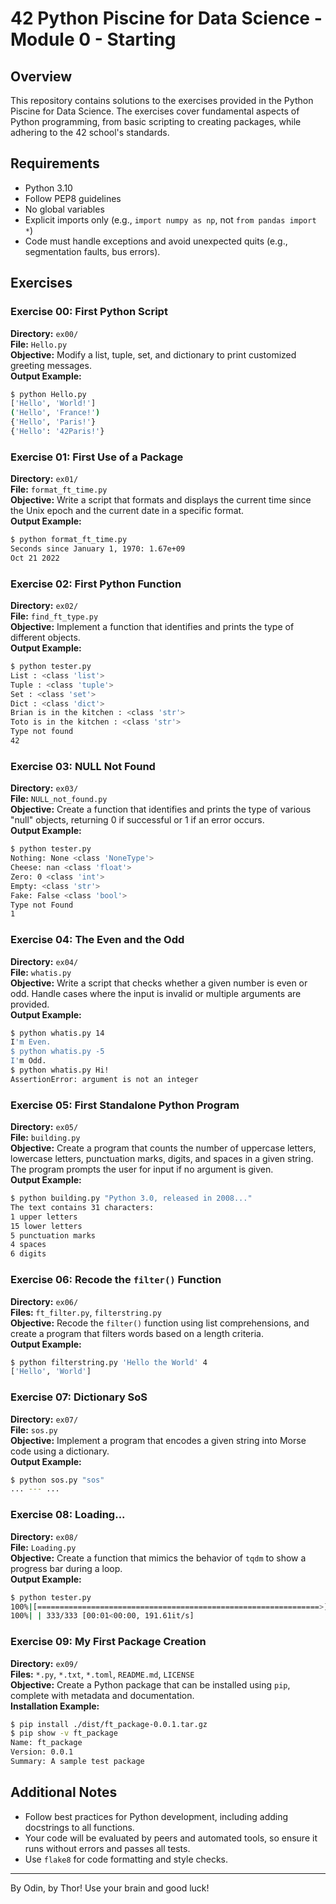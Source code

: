# 42 Python Piscine for Data Science - Module 0 - Starting

## Overview
This repository contains solutions to the exercises provided in the Python Piscine for Data Science. The exercises cover fundamental aspects of Python programming, from basic scripting to creating packages, while adhering to the 42 school's standards.

## Requirements
- Python 3.10
- Follow PEP8 guidelines
- No global variables
- Explicit imports only (e.g., `import numpy as np`, not `from pandas import *`)
- Code must handle exceptions and avoid unexpected quits (e.g., segmentation faults, bus errors).

## Exercises

### Exercise 00: First Python Script
**Directory:** `ex00/`  
**File:** `Hello.py`  
**Objective:** Modify a list, tuple, set, and dictionary to print customized greeting messages.  
**Output Example:**
```bash
$ python Hello.py
['Hello', 'World!']
('Hello', 'France!')
{'Hello', 'Paris!'}
{'Hello': '42Paris!'}
```

### Exercise 01: First Use of a Package
**Directory:** `ex01/`  
**File:** `format_ft_time.py`  
**Objective:** Write a script that formats and displays the current time since the Unix epoch and the current date in a specific format.  
**Output Example:**
```bash
$ python format_ft_time.py
Seconds since January 1, 1970: 1.67e+09
Oct 21 2022
```

### Exercise 02: First Python Function
**Directory:** `ex02/`  
**File:** `find_ft_type.py`  
**Objective:** Implement a function that identifies and prints the type of different objects.  
**Output Example:**
```bash
$ python tester.py
List : <class 'list'>
Tuple : <class 'tuple'>
Set : <class 'set'>
Dict : <class 'dict'>
Brian is in the kitchen : <class 'str'>
Toto is in the kitchen : <class 'str'>
Type not found
42
```

### Exercise 03: NULL Not Found
**Directory:** `ex03/`  
**File:** `NULL_not_found.py`  
**Objective:** Create a function that identifies and prints the type of various "null" objects, returning 0 if successful or 1 if an error occurs.  
**Output Example:**
```bash
$ python tester.py
Nothing: None <class 'NoneType'>
Cheese: nan <class 'float'>
Zero: 0 <class 'int'>
Empty: <class 'str'>
Fake: False <class 'bool'>
Type not Found
1
```

### Exercise 04: The Even and the Odd
**Directory:** `ex04/`  
**File:** `whatis.py`  
**Objective:** Write a script that checks whether a given number is even or odd. Handle cases where the input is invalid or multiple arguments are provided.  
**Output Example:**
```bash
$ python whatis.py 14
I'm Even.
$ python whatis.py -5
I'm Odd.
$ python whatis.py Hi!
AssertionError: argument is not an integer
```

### Exercise 05: First Standalone Python Program
**Directory:** `ex05/`  
**File:** `building.py`  
**Objective:** Create a program that counts the number of uppercase letters, lowercase letters, punctuation marks, digits, and spaces in a given string. The program prompts the user for input if no argument is given.  
**Output Example:**
```bash
$ python building.py "Python 3.0, released in 2008..."
The text contains 31 characters:
1 upper letters
15 lower letters
5 punctuation marks
4 spaces
6 digits
```

### Exercise 06: Recode the `filter()` Function
**Directory:** `ex06/`  
**Files:** `ft_filter.py`, `filterstring.py`  
**Objective:** Recode the `filter()` function using list comprehensions, and create a program that filters words based on a length criteria.  
**Output Example:**
```bash
$ python filterstring.py 'Hello the World' 4
['Hello', 'World']
```

### Exercise 07: Dictionary SoS
**Directory:** `ex07/`  
**File:** `sos.py`  
**Objective:** Implement a program that encodes a given string into Morse code using a dictionary.  
**Output Example:**
```bash
$ python sos.py "sos"
... --- ...
```

### Exercise 08: Loading...
**Directory:** `ex08/`  
**File:** `Loading.py`  
**Objective:** Create a function that mimics the behavior of `tqdm` to show a progress bar during a loop.  
**Output Example:**
```bash
$ python tester.py
100%|[===============================================================>]| 333/333
100%| | 333/333 [00:01<00:00, 191.61it/s]
```

### Exercise 09: My First Package Creation
**Directory:** `ex09/`  
**Files:** `*.py`, `*.txt`, `*.toml`, `README.md`, `LICENSE`  
**Objective:** Create a Python package that can be installed using `pip`, complete with metadata and documentation.  
**Installation Example:**
```bash
$ pip install ./dist/ft_package-0.0.1.tar.gz
$ pip show -v ft_package
Name: ft_package
Version: 0.0.1
Summary: A sample test package
```

## Additional Notes
- Follow best practices for Python development, including adding docstrings to all functions.
- Your code will be evaluated by peers and automated tools, so ensure it runs without errors and passes all tests.
- Use `flake8` for code formatting and style checks.

---

By Odin, by Thor! Use your brain and good luck!
